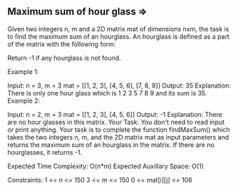 Maximum sum of hour glass  =>
-------------------------


Given two integers n, m and a 2D matrix mat of dimensions nxm, the task is to find the maximum sum of an hourglass.
An hourglass is defined as a part of the matrix with the following form:



Return -1 if any hourglass is not found.

Example 1:

Input:
n = 3, m = 3
mat = [[1, 2, 3],
       [4, 5, 6],
       [7, 8, 9]]
Output:
35
Explanation:
There is only one hour glass which is
1 2 3
  5
7 8 9   and its sum is 35.
Example 2:

Input:
n = 2, m = 3
mat = [[1, 2, 3],
       [4, 5, 6]]
Output:
-1
Explanation:
There are no hour glasses in this matrix.
Your Task:
You don't need to read input or print anything. Your task is to complete the function findMaxSum() which takes the two integers n, m, and the 2D matrix mat as input parameters and returns the maximum sum of an hourglass in the matrix. If there are no hourglasses, it returns -1.

Expected Time Complexity: O(n*m)
Expected Auxillary Space: O(1)

Constraints:
1 <= n <= 150
3 <= m <= 150
0 <= mat[i][j] <= 106

